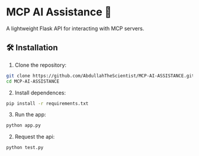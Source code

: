 # MCP AI Assistance 🚀

A lightweight Flask API for interacting with MCP servers.

## 🛠️ Installation

1. Clone the repository:
```bash
git clone https://github.com/AbdullahTheScientist/MCP-AI-ASSISTANCE.git
cd MCP-AI-ASSISTANCE
```
2. Install dependences:
```bash
pip install -r requirements.txt
```
3. Run the app:
```bash
python app.py
```
2. Request the api:
```bash
python test.py
```
